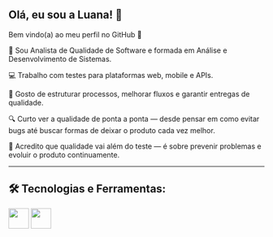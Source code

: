 ## Olá, eu sou a Luana! :sparkling_heart:
Bem vindo(a) ao meu perfil no GitHub :wave:

:woman: Sou Analista de Qualidade de Software e formada em Análise e Desenvolvimento de Sistemas.  

:computer: Trabalho com testes para plataformas web, mobile e APIs.  

:wrench: Gosto de estruturar processos, melhorar fluxos e garantir entregas de qualidade.  

:mag: Curto ver a qualidade de ponta a ponta — desde pensar em como evitar bugs até buscar formas de deixar o produto cada vez melhor.  

:rocket: Acredito que qualidade vai além do teste — é sobre prevenir problemas e evoluir o produto continuamente.

---

## 🛠️ Tecnologias e Ferramentas: 

<img src="https://cdn.jsdelivr.net/gh/devicons/devicon@latest/icons/postman/postman-original.svg" width="40" height="40"/>
<img src="https://cdn.jsdelivr.net/gh/devicons/devicon@latest/icons/jira/jira-original-wordmark.svg" width="40" height="40"/>
          


<!--
**luananemeth/luananemeth** is a ✨ _special_ ✨ repository because its `README.md` (this file) appears on your GitHub profile.

Here are some ideas to get you started:

- 🔭 I’m currently working on ...
- 🌱 I’m currently learning ...
- 👯 I’m looking to collaborate on ...
- 🤔 I’m looking for help with ...
- 💬 Ask me about ...
- 📫 How to reach me: ...
- 😄 Pronouns: ...
- ⚡ Fun fact: ...
-->
